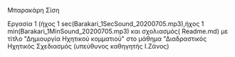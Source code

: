 Μπαρακάρη Σίση

Εργασία 1 (ήχος 1 sec(Barakari_1SecSound_20200705.mp3),ήχος 1 min(Barakari_1MinSound_20200705.mp3) και σχολιασμός(
Readme.md)
με τίτλο "Δημιουργία Ηχητικού κομματιού" στο μάθημα "Διαδραστικός Ηχητικός Σχεδιασμός (υπεύθυνος καθηγητής Ι.Ζάνος)
